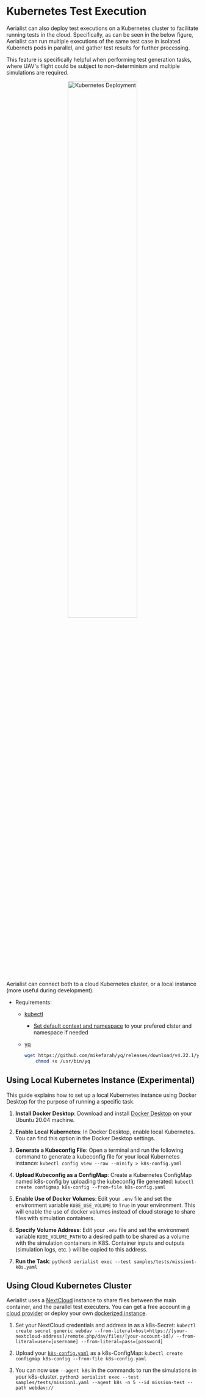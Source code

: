 # Kubernetes Test Execution

Aerialist can also deploy test executions on a Kubernetes cluster to facilitate running tests in the cloud. Specifically, as can be seen in the below figure, Aerialist can run multiple executions of the same test case in isolated Kubernets pods in parallel, and gather test results for further processing.

This feature is specifically helpful when performing test generation tasks, where UAV's flight could be subject to non-determinism and multiple simulations are required.

<p align="center"><img src="deployment.png" alt="Kubernetes Deployment" width="60%"/></p>
<!-- ![Kubernetes Deployment](docs/deployment.png) -->

Aerialist can connect both to a cloud Kubernetes cluster, or a local instance (more useful during development).

- Requirements:
  - [kubectl](https://kubernetes.io/docs/tasks/tools/#kubectl)
    - [Set default context and namespace](https://kubernetes.io/docs/reference/kubectl/cheatsheet/#kubectl-context-and-configuration) to your prefered clster and namespace if needed
  - [yq](https://github.com/mikefarah/yq#install)

      ```bash
      wget https://github.com/mikefarah/yq/releases/download/v4.22.1/yq_linux_amd64 -O /usr/bin/yq &&\
          chmod +x /usr/bin/yq
      ```

## Using Local Kubernetes Instance (Experimental)

This guide explains how to set up a local Kubernetes instance using Docker Desktop for the purpose of running a specific task.

1. **Install Docker Desktop**: Download and install [Docker Desktop](https://www.docker.com/products/docker-desktop/) on your Ubuntu 20.04 machine.

2. **Enable Local Kubernetes**: In Docker Desktop, enable local Kubernetes. You can find this option in the Docker Desktop settings.

3. **Generate a Kubeconfig File**: Open a terminal and run the following command to generate a kubeconfig file for your local Kubernetes instance:
   `kubectl config view --raw --minify > k8s-config.yaml`

4. **Upload Kubeconfig as a ConfigMap**: Create a Kubernetes ConfigMap named k8s-config by uploading the kubeconfig file generated:
   `kubectl create configmap k8s-config --from-file k8s-config.yaml`

5. **Enable Use of Docker Volumes**: Edit your `.env` file and set the environment variable `KUBE_USE_VOLUME` to `True` in your environment. This will enable the use of docker volumes instead of cloud storage to share files with simulation containers.

6. **Specify Volume Address**:  Edit your `.env` file and set the environment variable `KUBE_VOLUME_PATH` to a desired path to be shared as a volume with the simulation containers in K8S. Container inputs and outputs (simulation logs, etc. ) will be copied to this address.

7. **Run the Task**: `python3 aerialist exec --test samples/tests/mission1-k8s.yaml`

## Using Cloud Kubernetes Cluster

Aerialist uses a [NextCloud](https://nextcloud.com/) instance to share files between the main container, and the parallel test executers. You can get a free account in [a cloud provider](https://nextcloud.com/sign-up/) or deploy your own [dockerized instance](https://hub.docker.com/_/nextcloud).

1. Set your NextCloud credentials and address in as a k8s-Secret:
  `kubectl create secret generic webdav --from-literal=host=https://[your-nextcloud-address]/remote.php/dav/files/[your-account-id]/ --from-literal=user=[username] --from-literal=pass=[password]`

2. Upload your [`k8s-config.yaml`](https://kubernetes.io/docs/concepts/configuration/organize-cluster-access-kubeconfig/) as a k8s-ConfigMap:
  `kubectl create configmap k8s-config --from-file k8s-config.yaml`

3. You can now use `--agent k8s` in the commands to run the simulations in your k8s-cluster.
  `python3 aerialist exec --test samples/tests/mission1.yaml --agent k8s -n 5 --id mission-test --path webdav://`
